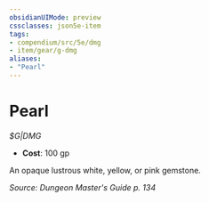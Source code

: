 ```yaml
---
obsidianUIMode: preview
cssclasses: json5e-item
tags:
- compendium/src/5e/dmg
- item/gear/g-dmg
aliases: 
- "Pearl"
---
```

# Pearl
*$G|DMG*  

- **Cost**: 100 gp

An opaque lustrous white, yellow, or pink gemstone.

*Source: Dungeon Master's Guide p. 134*